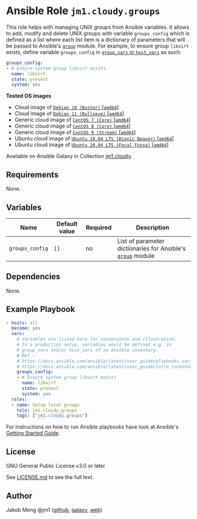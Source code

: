 # Ansible Role `jm1.cloudy.groups`

This role helps with managing UNIX groups from Ansible variables. It allows to add, modify and delete UNIX groups with
variable `groups_config` which is defined as a list where each list item is a dictionary of parameters that will be
passed to Ansible's [`group`][ansible-module-group] module. For example, to ensure group `libvirt` exists, define
variable `groups_config` in [`group_vars` or `host_vars`][ansible-inventory] as such:

```yml
groups_config:
- # Ensure system group libvirt exists
  name: libvirt
  state: present
  system: yes
```

[ansible-inventory]: https://docs.ansible.com/ansible/latest/user_guide/intro_inventory.html
[ansible-module-group]: https://docs.ansible.com/ansible/latest/collections/ansible/builtin/group_module.html

**Tested OS images**
- Cloud image of [`Debian 10 (Buster)` \[`amd64`\]](https://cdimage.debian.org/cdimage/openstack/current/)
- Cloud image of [`Debian 11 (Bullseye)` \[`amd64`\]](https://cdimage.debian.org/images/cloud/bullseye/latest/)
- Generic cloud image of [`CentOS 7 (Core)` \[`amd64`\]](https://cloud.centos.org/centos/7/images/)
- Generic cloud image of [`CentOS 8 (Core)` \[`amd64`\]](https://cloud.centos.org/centos/8/x86_64/images/)
- Generic cloud image of [`CentOS 9 (Stream)` \[`amd64`\]](https://cloud.centos.org/centos/9-stream/x86_64/images/)
- Ubuntu cloud image of [`Ubuntu 18.04 LTS (Bionic Beaver)` \[`amd64`\]](https://cloud-images.ubuntu.com/bionic/current/)
- Ubuntu cloud image of [`Ubuntu 20.04 LTS (Focal Fossa)` \[`amd64`\]](https://cloud-images.ubuntu.com/focal/)

Available on Ansible Galaxy in Collection [jm1.cloudy](https://galaxy.ansible.com/jm1/cloudy).

## Requirements

None.

## Variables

| Name            | Default value | Required | Description |
| --------------- | ------------- | -------- | ----------- |
| `groups_config` | `[]`          | no       | List of parameter dictionaries for Ansible's [`group`][ansible-module-group] module |

## Dependencies

None.

## Example Playbook

```yml
- hosts: all
  become: yes
  vars:
    # Variables are listed here for convenience and illustration.
    # In a production setup, variables would be defined e.g. in
    # group_vars and/or host_vars of an Ansible inventory.
    # Ref.:
    # https://docs.ansible.com/ansible/latest/user_guide/playbooks_variables.html
    # https://docs.ansible.com/ansible/latest/user_guide/intro_inventory.html
    groups_config:
    - # Ensure system group libvirt exists
      name: libvirt
      state: present
      system: yes
  roles:
  - name: Setup local groups
    role: jm1.cloudy.groups
    tags: ["jm1.cloudy.groups"]
```

For instructions on how to run Ansible playbooks have look at Ansible's
[Getting Started Guide](https://docs.ansible.com/ansible/latest/network/getting_started/first_playbook.html).

## License

GNU General Public License v3.0 or later

See [LICENSE.md](../../LICENSE.md) to see the full text.

## Author

Jakob Meng
@jm1 ([github](https://github.com/jm1), [galaxy](https://galaxy.ansible.com/jm1), [web](http://www.jakobmeng.de))

